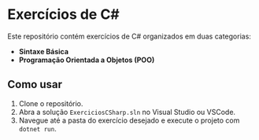 # Exercícios de C#

Este repositório contém exercícios de C# organizados em duas categorias:
- **Sintaxe Básica**
- **Programação Orientada a Objetos (POO)**

## Como usar
1. Clone o repositório.
2. Abra a solução `ExerciciosCSharp.sln` no Visual Studio ou VSCode.
3. Navegue até a pasta do exercício desejado e execute o projeto com `dotnet run`.
